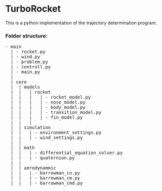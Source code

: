 # TurboRocket

This is a python implementation of the trajectory determination program.

### Folder structure:

<pre>
- main
  | - rocket.py
  | - wind.py
  | - problem.py
  | - controll.py
  | - main.py
  |
  | core
  |  | models
  |  |   | rocket
  |  |   |   | - rocket_model.py
  |  |   |   | - nose_model.py
  |  |   |   | - body_model.py
  |  |   |   | - transition_model.py
  |  |   |   | - fin_model.py
  |  |   |  
  |  | simulation 
  |  |   | - environment_settings.py
  |  |   | - wind_settings.py
  |  |  
  |  | math
  |  |   | - differential_equation_solver.py
  |  |   | - quaternion.py
  |  |
  |  | aerodynammic
  |  |   | - barrowman_cn.py
  |  |   | - barrowman_cm.py
  |  |   | - barrowman_cmd.py
  </pre>
